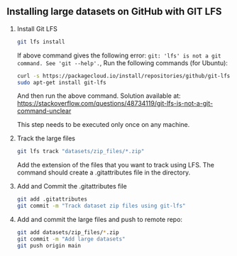 ## Installing large datasets on GitHub with GIT LFS

1. Install Git LFS
    ```bash
    git lfs install
    ```
    If above command gives the following error: ```git: 'lfs' is not a git command. See 'git --help'.```,
    Run the following commands (for Ubuntu):
    ```bash
    curl -s https://packagecloud.io/install/repositories/github/git-lfs/script.deb.sh | sudo bash
    sudo apt-get install git-lfs
    ```
    And then run the above command.
    Solution available at: https://stackoverflow.com/questions/48734119/git-lfs-is-not-a-git-command-unclear

    This step needs to be executed only once on any machine.

2. Track the large files
    ```bash
    git lfs track "datasets/zip_files/*.zip"
    ```
    Add the extension of the files that you want to track using LFS. The command should create a .gitattributes file in the directory.

3. Add and Commit the .gitattributes file
    ```bash
    git add .gitattributes
    git commit -m "Track dataset zip files using git-lfs"
    ```

4. Add and commit the large files and push to remote repo:
    ```bash
    git add datasets/zip_files/*.zip
    git commit -m "Add large datasets"
    git push origin main
    ```
    
